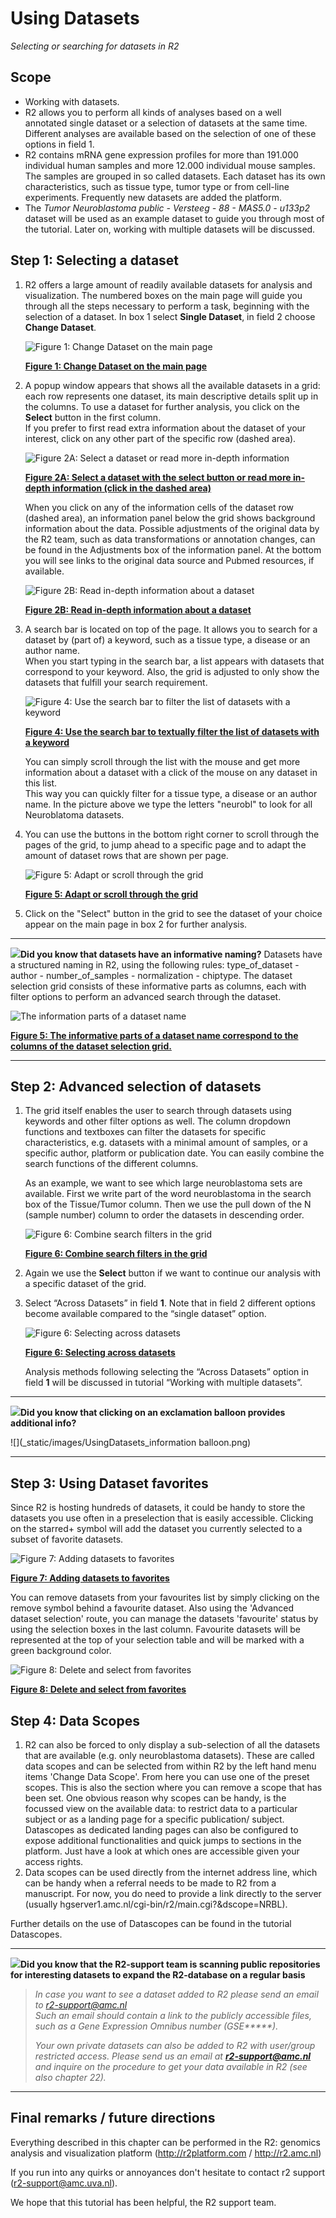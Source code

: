 <a id="using_datasets"> </a>

Using Datasets
==============

*Selecting or searching for datasets in R2*

Scope
-----

-   Working with datasets.
-   R2 allows you to perform all kinds of analyses based on a well
    annotated single dataset or a selection of datasets at the
    same time. Different analyses are available based on the selection
    of one of these options in field 1.
-   R2 contains mRNA gene expression profiles for more than 191.000
    individual human samples and more 12.000 individual mouse samples. The samples are grouped in so
    called datasets. Each dataset has its own characteristics, such as
    tissue type, tumor type or from cell-line experiments. Frequently new datasets are added the platform.
-   The *Tumor Neuroblastoma public - Versteeg - 88 - MAS5.0 -
    u133p2* dataset will be used as an example dataset to guide you
    through most of the tutorial. Later on, working with multiple
    datasets will be discussed.

Step 1: Selecting a dataset
---------------

1.  R2 offers a large amount of readily available datasets for analysis
    and visualization. The numbered boxes on the main page will guide
    you through all the steps necessary to perform a task, beginning with the selection of a dataset. In box 1 select **Single Dataset**, in field 2 choose **Change Dataset**.
	
	![](_static/images/UsingDataset_select.png "Figure 1: Change Dataset on the main page")
	
	[**Figure 1: Change Dataset on the main page**](_static/images/UsingDataset_select.png)
	
2.  A popup window appears that shows all the available datasets in a grid: each row represents one dataset, its main descriptive details split up in the columns. To use a dataset for further analysis, you click on the **Select** button in the first column.   
   If you prefer to first read extra information about the dataset of your interest, click on any other part of the specific row (dashed area).
	
	![](_static/images/UsingDataset_select_selectbutton.png "Figure 2A: Select a dataset or read more in-depth information")
	
    [**Figure 2A: Select a dataset with the select button or read more in-depth information (click in the dashed area)**](_static/images/UsingDataset_select_selectbutton.png)  
    
     When you click on any of the information cells of the dataset row (dashed area), an information panel below the grid shows background information about the data. Possible adjustments of the original data by the R2 team, such as data transformations or annotation changes, can be found in the Adjustments box of the information panel. At the bottom you will see links to the original data source and Pubmed resources, if available. 
    
    ![](_static/images/UsingDataset_click_information.png "Figure 2B: Read in-depth information about a dataset")
    	
     [**Figure 2B:  Read in-depth information about a dataset**](_static/images/UsingDataset_click_information.png) 

3. A search bar is located on top of the page. It allows you to search for a dataset by (part of) a keyword, such as a tissue type, a disease or an author name.   
       When you start typing in the search bar, a list appears with datasets that correspond to your keyword. Also, the grid is adjusted to only show the datasets that fulfill your search requirement. 
   
    ![](_static/images/UsingDataset_select_dropdown_text.png "Figure 4: Use the search bar to filter the list of datasets with a keyword")
	
    [**Figure 4: Use the search bar to textually filter the list of datasets with a keyword**](_static/images/UsingDataset_select_dropdown_text.png)  
    
   You can simply scroll through the list with the mouse and get more information about a dataset with a click of the mouse on any dataset in this list.  
    This way you can quickly filter for a tissue type, a disease or an author name. In the picture above we type the letters "neurobl" to look for all Neuroblatoma datasets. 
     
4. You can use the buttons in the bottom right corner to scroll through the pages of the grid, to jump ahead to a specific page and to adapt the amount of dataset rows that are shown per page. 

    ![](_static/images/UsingDataset_scroll_through_grid.png "Figure 5: Adapt or scroll through the grid")
	
    [**Figure 5: Adapt or scroll through the grid**](_static/images/UsingDataset_scroll_through_grid.png) 
    
5. Click on the "Select" button in the grid to see the dataset of your choice appear on the main page in box 2 for further analysis.


  
----------  

  ![](_static/images/R2d2_logo.png)**Did you know that datasets have an informative naming?**   Datasets have a structured naming in R2, using the following rules: type_of_dataset - author - number_of_samples - normalization - chiptype. The dataset selection grid consists of these informative parts as columns, each with filter options to perform an advanced search through the dataset.
  
  ![](_static/images/UsingDataset_understanding_dataset_names.png "The information parts of a dataset name")
	
  [**Figure 5: The informative parts of a dataset name correspond to the columns of the dataset selection grid.**](_static/images/UsingDataset_understanding_dataset_names.png) 
 
----------



Step 2: Advanced selection of datasets
---------------

1.  The grid itself enables the user to search through datasets using keywords and other filter options as well. The column dropdown functions and textboxes can filter the datasets for specific characteristics, e.g. datasets with a minimal amount of samples, or a specific author, platform or publication date. You can easily combine the search functions of the different columns.  
  
     As an example, we want to see which large neuroblastoma sets are available. First we write part of the word neuroblastoma in the search box of the Tissue/Tumor column. Then we use the pull down of the N (sample number) column to order the datasets in descending order. 
	
	![](_static/images/UsingDataset_combine_grid_filters.png "Figure 6: Combine search filters in the grid")
	
	[**Figure 6: Combine search filters in the grid**](_static/images/UsingDataset_combine_grid_filters.png)
	
2.  Again we use the **Select** button if we want to continue our analysis with a specific dataset of the grid. 
	
5.  Select “Across Datasets” in field **1**. Note that in field 2
    different options become available compared to the “single
    dataset” option.
   
	![](_static/images/UsingDatasets_SelectAcrossDatasetsInR2.png "Figure 6: Selecting across datasets")
	
	[**Figure 6: Selecting across datasets**](_static/images/UsingDatasets_SelectAcrossDatasetsInR2.png)
	
	Analysis methods following selecting the “Across Datasets” option in field **1** will be discussed in tutorial “Working with multiple datasets”.  
  
  
-------------  
 ![](_static/images/R2d2_logo.png)**Did you know that clicking on an exclamation balloon provides additional info?**      

![](_static/images/UsingDatasets_information balloon.png)

-------------


Step 3: Using Dataset favorites
---------------

Since R2 is hosting hundreds of datasets, it could be handy to store the datasets you use often in a preselection that is easily accessible. Clicking on the starred+ symbol will add the dataset you currently selected to a subset of favorite datasets.

![](_static/images/UsingDatasets_favorites.png "Figure 7: Adding datasets to favorites")
	
[**Figure 7: Adding datasets to favorites**](_static/images/UsingDatasets_favorites.png)

	
You can remove datasets from your favourites list by simply clicking on the remove symbol behind a favourite dataset. Also using the 'Advanced dataset selection' route, you can manage the datasets 'favourite' status by using the selection boxes in the last column. Favourite datasets will be represented at the top of your selection table and will be marked with a green background color. 

![](_static/images/UsingDataset_selectfav.png "Figure 8: Delete and select from favorites")
	
[**Figure 8: Delete and select from favorites**](_static/images/UsingDataset_selectfav.png)

	
Step 4: Data Scopes
---------------

1.  R2 can also be forced to only display a sub-selection of all the datasets that are available (e.g. only neuroblastoma datasets). These are called data scopes and can be selected from within R2 by the left hand menu items 'Change Data Scope'. 
    From here you can use one of the preset scopes. 
    This is also the section where you can remove a scope that has been set. 
    One obvious reason why scopes can be handy, is the focussed view on the available data: 
    to restrict data to a particular subject or as a landing page for a specific publication/ subject.
    Datascopes as dedicated landing pages can also be configured to expose additional functionalities and quick jumps to sections in the platform. Just have a look at which ones are accessible given your access rights.  
2. Data scopes can be used directly from the internet address line, which can be handy when a referral needs to be made to R2 from a manuscript. For now, you do need to provide a link directly to the server (usually hgserver1.amc.nl/cgi-bin/r2/main.cgi?&dscope=NRBL).  

Further details on the use of Datascopes can be found in the tutorial Datascopes.   

----------
 ![](_static/images/R2d2_logo.png)**Did you know that the R2-support team is scanning public repositories for interesting datasets to expand the R2-database on a regular basis**      

> *In case you want to see a dataset added to R2 please send an email to r2-support@amc.nl  
> Such an email should contain a link to the publicly accessible files, such as a Gene Expression Omnibus number (GSE\*\*\*\*\*).* 
>
> *Your own private datasets can also be added to R2 with user/group restricted access. Please send us an email at* ***<r2-support@amc.nl>*** *and inquire on the procedure to get your data available in R2 (see also chapter 22).*

---------------



Final remarks / future directions
---------------------------------


Everything described in this chapter can be performed in the R2: genomics analysis and visualization platform (http://r2platform.com / http://r2.amc.nl) 


If you run into any quirks or annoyances don't hesitate to contact r2 support
(r2-support@amc.uva.nl).


We hope that this tutorial has been helpful, the R2 support team.



